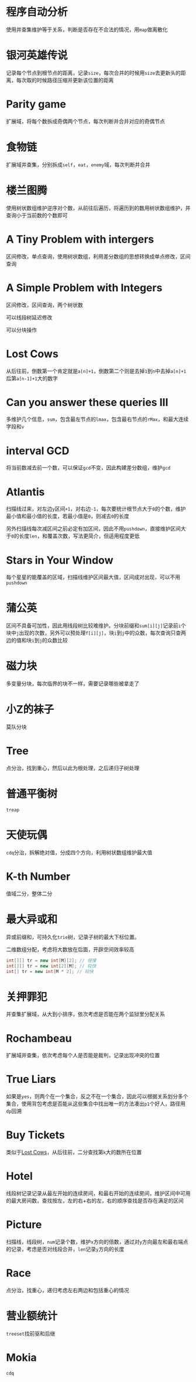 # 程序自动分析
使用并查集维护等于关系，判断是否存在不合法的情况，用`map`做离散化
# 银河英雄传说
记录每个节点到根节点的距离，记录`size`，每次合并的时候用`size`去更新头的距离，每次取的时候路径压缩并更新该位置的距离
# Parity game
扩展域，将每个数拆成奇偶两个节点，每次判断并合并对应的奇偶节点
# 食物链
扩展域并查集，分别拆成`self`，`eat`，`enemy`域，每次判断并合并
# 楼兰图腾
使用树状数组维护逆序对个数，从前往后遍历，将遍历到的数用树状数组维护，并查询小于当前数的个数即可
# A Tiny Problem with intergers
区间修改，单点查询，使用树状数组，利用差分数组的思想转换成单点修改，区间查询
# A Simple Problem with Integers
区间修改，区间查询，两个树状数

可以线段树延迟修改

可以分块操作
# Lost Cows
从后往前，倒数第一个肯定就是`a[n]+1`，倒数第二个则是去掉`1`到`n`中去掉`a[n]+1`后第`a[n-1]+1`大的数字
# Can you answer these queries III
多维护几个信息，`sum`，包含最左节点的`lmax`，包含最右节点的`rMax`，和最大连续字段和`v`
# interval GCD
将当前数减去前一个数，可以保证`gcd`不变，因此构建差分数组，维护`gcd`
# Atlantis
扫描线过来，对左边`y`区间`+1`，对右边`-1`，每次要统计根节点大于`0`的个数，维护最小值和最小值的长度，若最小值是`0`，则减去`0`的长度

另外扫描线每次减区间之前必定有加区间，因此不用`pushdown`，直接维护区间大于`0`的长度`len`，和覆盖次数，写法更简介，但适用程度更低
# Stars in Your Window
每个星星的能覆盖的区域，扫描线维护区间最大值，区间成对出现，可以不用`pushdown`
# 蒲公英
区间不具备可加性，因此用线段树比较难维护。分块前缀和`sum[i][j]`记录前`i`个块中`j`出现的次数，另外可以预处理`f[i][j]`，块`i`到`j`中的众数，每次查询只查两边的值和块`i`到`j`的众数比较
# 磁力块
多变量分块，每次临界的块不一样，需要记录哪些被拿走了
# 小Z的袜子
莫队分块
# Tree
点分治，找到重心，然后以此为根处理，之后递归子树处理
# 普通平衡树
`treap`
# 天使玩偶
`cdq`分治，拆解绝对值，分成四个方向，利用树状数组维护最大值
# K-th Number
值域二分，整体二分
# 最大异或和
异或前缀和，可持久化`trie`树，记录子树的最大下标位置。

二维数组分配，考虑将大数放在后面，开辟空间效率较高
``` java
int[][] tr = new int[M][2]; // 很慢
int[][] tr = new int[2][M]; // 较快
int[] tr = new int[M * 2]; // 较快 
```
# 关押罪犯
并查集扩展域，从大到小排序，依次考虑是否能在两个监狱里分配关系
# Rochambeau
扩展域并查集，依次考虑每个人是否能是裁判，记录出现冲突的位置
# True Liars
如果是`yes`，则两个在一个集合，反之不在一个集合，因此可以根据关系划分多个集合，使用背包考虑是否能从这些集合中找出唯一的方法凑出`p1`个好人，路径用`dp`回溯
# Buy Tickets
类似于[Lost Cows](https://github.com/humwawe/tedukuri/blob/master/0x40.md#lost-cows)，从后往前，二分查找第`k`大的数所在位置
# Hotel
线段树记录记录从最左开始的连续房间，和最右开始的连续房间，维护区间中可用的最大房间数，查找按左，左的右+右的左，右的顺序查找是否存在满足的区间
# Picture
扫描线，线段树，`num`记录个数，维护`x`方向的倍数，通过对`y`方向最左和最右端点的记录，考虑是否对线段合并，`len`记录`y`方向的长度
# Race
点分治，找重心，递归考虑左右两边和包括重心的情况
# 营业额统计
`treeset`找前驱和后继
# Mokia
`cdq`